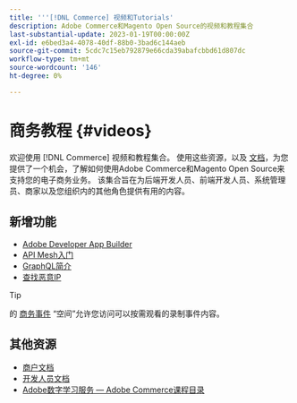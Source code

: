 ```yaml
---
title: '''[!DNL Commerce] 视频和Tutorials'
description: Adobe Commerce和Magento Open Source的视频和教程集合
last-substantial-update: 2023-01-19T00:00:00Z
exl-id: e6bed3a4-4078-40df-88b0-3bad6c144aeb
source-git-commit: 5cdc7c15eb792879e66cda39abafcbbd61d807dc
workflow-type: tm+mt
source-wordcount: '146'
ht-degree: 0%

---
```


# 商务教程 {#videos}

欢迎使用 [!DNL Commerce] 视频和教程集合。 使用这些资源，以及 [文档](https://experienceleague.adobe.com/docs/commerce.html)，为您提供了一个机会，了解如何使用Adobe Commerce和Magento Open Source来支持您的电子商务业务。 该集合旨在为后端开发人员、前端开发人员、系统管理员、商家以及您组织内的其他角色提供有用的内容。

<div id="whats-new-section">

## 新增功能

- [Adobe Developer App Builder](../app-builder/introduction-to-app-builder.md)
- [API Mesh入门](../api-mesh/getting-started-api-mesh.md)
- [GraphQL简介](../graphql-rest/intro-graphql.md)
- [查找恶意IP](../new-relic/malicious-ip.md)

</div>

>[!TIP]
>
>的 [商务事件](https://experienceleague.adobe.com/docs/commerce-events/events/overview.html) “空间”允许您访问可以按需观看的录制事件内容。

## 其他资源

- [商户文档](https://experienceleague.adobe.com/docs/commerce-admin/user-guides/home.html)
- [开发人员文档](https://developer.adobe.com/commerce)
- [Adobe数字学习服务 — Adobe Commerce课程目录](https://learning.adobe.com/catalog.html?solution=Adobe%20Commerce)
